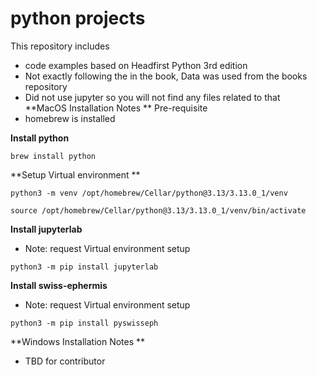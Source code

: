 # python projects
This repository includes 
- code examples based on Headfirst Python 3rd edition
- Not exactly following the  in the book, Data was used from the books repository
- Did not use jupyter so you will not find any files related to that  
**MacOS Installation Notes **
Pre-requisite 
- homebrew is installed

**Install python**

`brew install python`

**Setup Virtual environment **

`python3 -m venv /opt/homebrew/Cellar/python@3.13/3.13.0_1/venv`

`source /opt/homebrew/Cellar/python@3.13/3.13.0_1/venv/bin/activate`


**Install jupyterlab**

- Note: request Virtual environment setup

`python3 -m pip install jupyterlab`

**Install swiss-ephermis**

- Note: request Virtual environment setup

 `python3 -m pip install pyswisseph`

**Windows Installation Notes **
- TBD for contributor 
